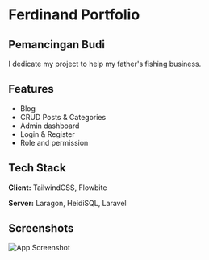 
# Ferdinand Portfolio

## Pemancingan Budi
I dedicate my project to help my father's fishing business.





## Features

- Blog
- CRUD Posts & Categories
- Admin dashboard
- Login & Register
- Role and permission


## Tech Stack

**Client:** TailwindCSS, Flowbite

**Server:** Laragon, HeidiSQL, Laravel


## Screenshots

![App Screenshot](https://i.ibb.co/jZ7fvyV/pemancingan-budi-Cover.png)

